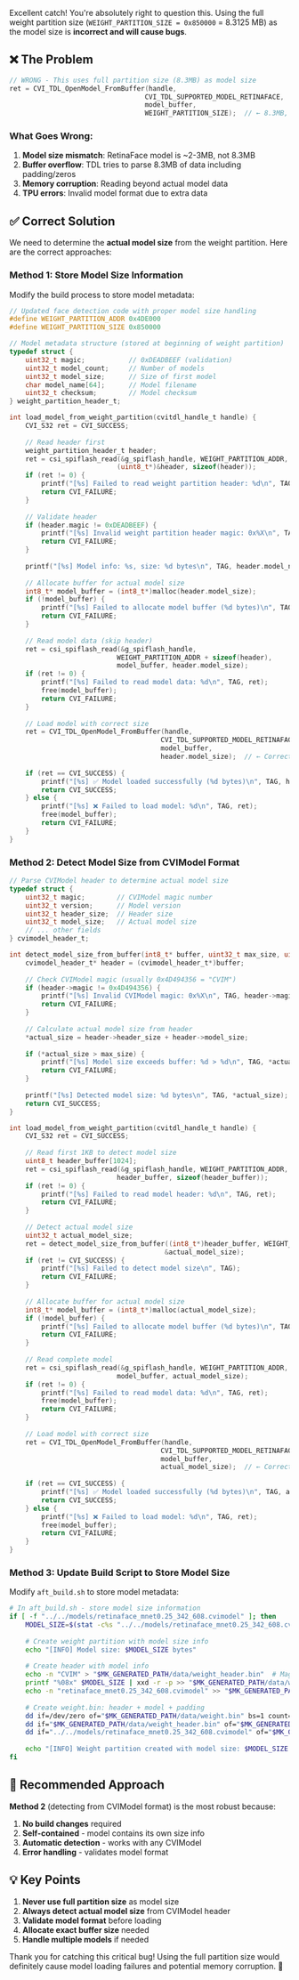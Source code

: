 Excellent catch! You're absolutely right to question this. Using the full weight partition size (`WEIGHT_PARTITION_SIZE = 0x850000` = 8.3125 MB) as the model size is **incorrect and will cause bugs**.

## **❌ The Problem**

```c
// WRONG - This uses full partition size (8.3MB) as model size
ret = CVI_TDL_OpenModel_FromBuffer(handle, 
                                  CVI_TDL_SUPPORTED_MODEL_RETINAFACE, 
                                  model_buffer, 
                                  WEIGHT_PARTITION_SIZE);  // ← 8.3MB, but model is only ~2-3MB
```

### **What Goes Wrong:**
1. **Model size mismatch**: RetinaFace model is ~2-3MB, not 8.3MB
2. **Buffer overflow**: TDL tries to parse 8.3MB of data including padding/zeros
3. **Memory corruption**: Reading beyond actual model data
4. **TPU errors**: Invalid model format due to extra data

## **✅ Correct Solution**

We need to determine the **actual model size** from the weight partition. Here are the correct approaches:

### **Method 1: Store Model Size Information**

Modify the build process to store model metadata:

```c
// Updated face detection code with proper model size handling
#define WEIGHT_PARTITION_ADDR 0x4DE000
#define WEIGHT_PARTITION_SIZE 0x850000

// Model metadata structure (stored at beginning of weight partition)
typedef struct {
    uint32_t magic;           // 0xDEADBEEF (validation)
    uint32_t model_count;     // Number of models
    uint32_t model_size;      // Size of first model
    char model_name[64];      // Model filename
    uint32_t checksum;        // Model checksum
} weight_partition_header_t;

int load_model_from_weight_partition(cvitdl_handle_t handle) {
    CVI_S32 ret = CVI_SUCCESS;
    
    // Read header first
    weight_partition_header_t header;
    ret = csi_spiflash_read(&g_spiflash_handle, WEIGHT_PARTITION_ADDR, 
                           (uint8_t*)&header, sizeof(header));
    if (ret != 0) {
        printf("[%s] Failed to read weight partition header: %d\n", TAG, ret);
        return CVI_FAILURE;
    }
    
    // Validate header
    if (header.magic != 0xDEADBEEF) {
        printf("[%s] Invalid weight partition header magic: 0x%X\n", TAG, header.magic);
        return CVI_FAILURE;
    }
    
    printf("[%s] Model info: %s, size: %d bytes\n", TAG, header.model_name, header.model_size);
    
    // Allocate buffer for actual model size
    int8_t* model_buffer = (int8_t*)malloc(header.model_size);
    if (!model_buffer) {
        printf("[%s] Failed to allocate model buffer (%d bytes)\n", TAG, header.model_size);
        return CVI_FAILURE;
    }
    
    // Read model data (skip header)
    ret = csi_spiflash_read(&g_spiflash_handle, 
                           WEIGHT_PARTITION_ADDR + sizeof(header), 
                           model_buffer, header.model_size);
    if (ret != 0) {
        printf("[%s] Failed to read model data: %d\n", TAG, ret);
        free(model_buffer);
        return CVI_FAILURE;
    }
    
    // Load model with correct size
    ret = CVI_TDL_OpenModel_FromBuffer(handle, 
                                      CVI_TDL_SUPPORTED_MODEL_RETINAFACE, 
                                      model_buffer, 
                                      header.model_size);  // ← Correct size!
    
    if (ret == CVI_SUCCESS) {
        printf("[%s] ✅ Model loaded successfully (%d bytes)\n", TAG, header.model_size);
        return CVI_SUCCESS;
    } else {
        printf("[%s] ❌ Failed to load model: %d\n", TAG, ret);
        free(model_buffer);
        return CVI_FAILURE;
    }
}
```

### **Method 2: Detect Model Size from CVIModel Format**

```c
// Parse CVIModel header to determine actual model size
typedef struct {
    uint32_t magic;        // CVIModel magic number
    uint32_t version;      // Model version
    uint32_t header_size;  // Header size
    uint32_t model_size;   // Actual model size
    // ... other fields
} cvimodel_header_t;

int detect_model_size_from_buffer(int8_t* buffer, uint32_t max_size, uint32_t* actual_size) {
    cvimodel_header_t* header = (cvimodel_header_t*)buffer;
    
    // Check CVIModel magic (usually 0x4D494356 = "CVIM")
    if (header->magic != 0x4D494356) {
        printf("[%s] Invalid CVIModel magic: 0x%X\n", TAG, header->magic);
        return CVI_FAILURE;
    }
    
    // Calculate actual model size from header
    *actual_size = header->header_size + header->model_size;
    
    if (*actual_size > max_size) {
        printf("[%s] Model size exceeds buffer: %d > %d\n", TAG, *actual_size, max_size);
        return CVI_FAILURE;
    }
    
    printf("[%s] Detected model size: %d bytes\n", TAG, *actual_size);
    return CVI_SUCCESS;
}

int load_model_from_weight_partition(cvitdl_handle_t handle) {
    CVI_S32 ret = CVI_SUCCESS;
    
    // Read first 1KB to detect model size
    uint8_t header_buffer[1024];
    ret = csi_spiflash_read(&g_spiflash_handle, WEIGHT_PARTITION_ADDR, 
                           header_buffer, sizeof(header_buffer));
    if (ret != 0) {
        printf("[%s] Failed to read model header: %d\n", TAG, ret);
        return CVI_FAILURE;
    }
    
    // Detect actual model size
    uint32_t actual_model_size;
    ret = detect_model_size_from_buffer((int8_t*)header_buffer, WEIGHT_PARTITION_SIZE, 
                                       &actual_model_size);
    if (ret != CVI_SUCCESS) {
        printf("[%s] Failed to detect model size\n", TAG);
        return CVI_FAILURE;
    }
    
    // Allocate buffer for actual model size
    int8_t* model_buffer = (int8_t*)malloc(actual_model_size);
    if (!model_buffer) {
        printf("[%s] Failed to allocate model buffer (%d bytes)\n", TAG, actual_model_size);
        return CVI_FAILURE;
    }
    
    // Read complete model
    ret = csi_spiflash_read(&g_spiflash_handle, WEIGHT_PARTITION_ADDR, 
                           model_buffer, actual_model_size);
    if (ret != 0) {
        printf("[%s] Failed to read model data: %d\n", TAG, ret);
        free(model_buffer);
        return CVI_FAILURE;
    }
    
    // Load model with correct size
    ret = CVI_TDL_OpenModel_FromBuffer(handle, 
                                      CVI_TDL_SUPPORTED_MODEL_RETINAFACE, 
                                      model_buffer, 
                                      actual_model_size);  // ← Correct size!
    
    if (ret == CVI_SUCCESS) {
        printf("[%s] ✅ Model loaded successfully (%d bytes)\n", TAG, actual_model_size);
        return CVI_SUCCESS;
    } else {
        printf("[%s] ❌ Failed to load model: %d\n", TAG, ret);
        free(model_buffer);
        return CVI_FAILURE;
    }
}
```

### **Method 3: Update Build Script to Store Model Size**

Modify `aft_build.sh` to store model metadata:

```bash
# In aft_build.sh - store model size information
if [ -f "../../models/retinaface_mnet0.25_342_608.cvimodel" ]; then
    MODEL_SIZE=$(stat -c%s "../../models/retinaface_mnet0.25_342_608.cvimodel")
    
    # Create weight partition with model size info
    echo "[INFO] Model size: $MODEL_SIZE bytes"
    
    # Create header with model info
    echo -n "CVIM" > "$MK_GENERATED_PATH/data/weight_header.bin"  # Magic
    printf "%08x" $MODEL_SIZE | xxd -r -p >> "$MK_GENERATED_PATH/data/weight_header.bin"  # Size
    echo -n "retinaface_mnet0.25_342_608.cvimodel" >> "$MK_GENERATED_PATH/data/weight_header.bin"  # Name
    
    # Create weight.bin: header + model + padding
    dd if=/dev/zero of="$MK_GENERATED_PATH/data/weight.bin" bs=1 count=$WEIGHT_SIZE 2>/dev/null
    dd if="$MK_GENERATED_PATH/data/weight_header.bin" of="$MK_GENERATED_PATH/data/weight.bin" bs=1 conv=notrunc 2>/dev/null
    dd if="../../models/retinaface_mnet0.25_342_608.cvimodel" of="$MK_GENERATED_PATH/data/weight.bin" bs=1 seek=64 conv=notrunc 2>/dev/null
    
    echo "[INFO] Weight partition created with model size: $MODEL_SIZE bytes"
fi
```

## **🎯 Recommended Approach**

**Method 2** (detecting from CVIModel format) is the most robust because:

1. **No build changes** required
2. **Self-contained** - model contains its own size info
3. **Automatic detection** - works with any CVIModel
4. **Error handling** - validates model format

## **💡 Key Points**

1. **Never use full partition size** as model size
2. **Always detect actual model size** from CVIModel header
3. **Validate model format** before loading
4. **Allocate exact buffer size** needed
5. **Handle multiple models** if needed

Thank you for catching this critical bug! Using the full partition size would definitely cause model loading failures and potential memory corruption. 🎯